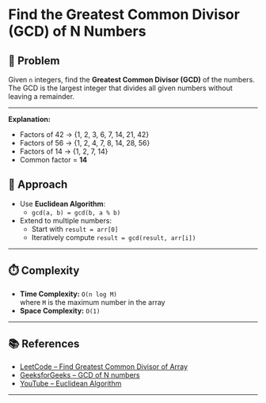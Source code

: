 # Find the Greatest Common Divisor (GCD) of N Numbers

## 📌 Problem
Given `n` integers, find the **Greatest Common Divisor (GCD)** of the numbers.  
The GCD is the largest integer that divides all given numbers without leaving a remainder.

---

**Explanation:**
- Factors of 42 → {1, 2, 3, 6, 7, 14, 21, 42}  
- Factors of 56 → {1, 2, 4, 7, 8, 14, 28, 56}  
- Factors of 14 → {1, 2, 7, 14}  
- Common factor = **14**

## 🚀 Approach
- Use **Euclidean Algorithm**:
  - `gcd(a, b) = gcd(b, a % b)`
- Extend to multiple numbers:
  - Start with `result = arr[0]`
  - Iteratively compute `result = gcd(result, arr[i])`

---

## ⏱️ Complexity
- **Time Complexity:** `O(n log M)`  
  where `M` is the maximum number in the array  
- **Space Complexity:** `O(1)`

---

## 📚 References
- [LeetCode – Find Greatest Common Divisor of Array](https://leetcode.com/problems/find-greatest-common-divisor-of-array/)  
- [GeeksforGeeks – GCD of N numbers](https://www.geeksforgeeks.org/program-to-find-gcd-of-n-numbers/)  
- [YouTube – Euclidean Algorithm](https://www.youtube.com/watch?v=Jwf6ncRmhPg)  

---
